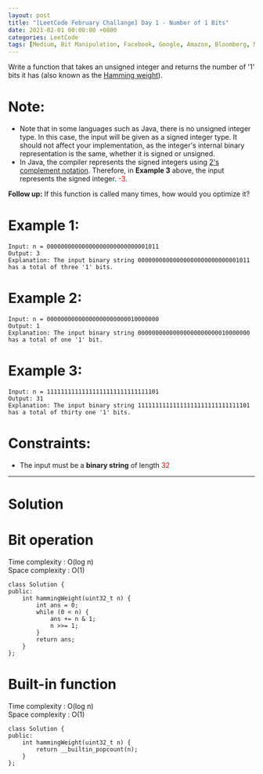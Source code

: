 ```yaml
---
layout: post
title: "[LeetCode February Challange] Day 1 - Number of 1 Bits"
date: 2021-02-01 00:00:00 +0800
categories: LeetCode
tags: [Medium, Bit Manipulation, Facebook, Google, Amazon, Bloomberg, Microsoft, Adobe, ByteDance, Uber, Apple, Flipkart, Salesforce, FactSet, C++]
---
```

Write a function that takes an unsigned integer and returns the number of '1' bits it has (also known as the [Hamming weight](http://en.wikipedia.org/wiki/Hamming_weight)).

# Note:

- Note that in some languages such as Java, there is no unsigned integer type. In this case, the input will be given as a signed integer type. It should not affect your implementation, as the integer's internal binary representation is the same, whether it is signed or unsigned.
- In Java, the compiler represents the signed integers using [2's complement notation](https://en.wikipedia.org/wiki/Two%27s_complement). Therefore, in **Example 3** above, the input represents the signed integer. <font color="red">-3</font>.

**Follow up:** If this function is called many times, how would you optimize it?

# Example 1:

	Input: n = 00000000000000000000000000001011
	Output: 3
	Explanation: The input binary string 00000000000000000000000000001011 has a total of three '1' bits.

# Example 2:

	Input: n = 00000000000000000000000010000000
	Output: 1
	Explanation: The input binary string 00000000000000000000000010000000 has a total of one '1' bit.

# Example 3:

	Input: n = 11111111111111111111111111111101
	Output: 31
	Explanation: The input binary string 11111111111111111111111111111101 has a total of thirty one '1' bits.

# Constraints:

- The input must be a **binary string** of length <font color="red">32</font>

______________________  

# Solution  

# Bit operation

Time complexity : O(log n)  
Space complexity : O(1)  

	class Solution {
	public:
	    int hammingWeight(uint32_t n) {
	        int ans = 0;
	        while (0 < n) {
	            ans += n & 1;
	            n >>= 1;
	        }
	        return ans;
	    }
	};

# Built-in function

Time complexity : O(log n)  
Space complexity : O(1)  

	class Solution {
	public:
	    int hammingWeight(uint32_t n) {
	        return __builtin_popcount(n);
	    }
	};